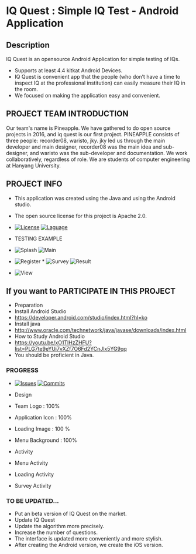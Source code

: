 IQ Quest : Simple IQ Test - Android Application 
===============================================================

## Description

IQ Quest is an opensource Android Application for simple testing of IQs.

* Supports at least 4.4 kitkat Android Devices.
* IQ Quest is convenient app that the people (who don’t have a time to inspect IQ at the professional institution)
  can easily measure their IQ in the room.
* We focused on making the application easy and convenient. 
 
## PROJECT TEAM INTRODUCTION

Our team's name is Pineapple.
We have gathered to do open source projects in 2016, and iq quest is our first project.
PINEAPPLE consists of three people: recorder08, waristo, jky.
jky led us through the main developer and main designer,
recorder08 was the main idea and sub-designer,
and waristo was the sub-developer and documentation.
We work collaboratively, regardless of role.
We are students of computer engineering at Hanyang University.

## PROJECT INFO

* This application was created using the Java and using the Android studio.
* The open source license for this project is Apache 2.0.
* [![License](https://img.shields.io/hexpm/l/plug.svg)](http://www.apache.org/licenses/LICENSE-2.0)
[![Laguage](https://img.shields.io/badge/language-JAVA-red.svg)](http://www.oracle.com/technetwork/java/javase/downloads/index.html)

* TESTING EXAMPLE
  
* ![Splash](http://blogfiles.naver.net/MjAxNjEyMjFfMjYg/MDAxNDgyMjY1NzcwMzg5.Ysc9qQJWd1K-Y5FNwwV8zzCEe_X02vUIl2KqS_18RWog.d_0TWW5YLHthGQwHdSldkoCQoI0zHVTH5DtzgiuJLf0g.PNG.yoongh97/splashex.png)
![Main](http://blogfiles.naver.net/MjAxNjEyMjFfMTc1/MDAxNDgyMjY2MjQ2NTA4.rLmnoXrWh9WEhYB9ioUTe7WE-J3PtVJH4wOvJGCL3XMg.MaruRFgdD60xf2kJ5zzZp0g0JY_wM4CL4vGHGGCBR0Qg.PNG.yoongh97/main.png)
* ![Register](http://blogfiles.naver.net/MjAxNjEyMjFfMjky/MDAxNDgyMjY2MjQ3MTUw.XUGh-vzmwr1GZ7JeafAzUDGqRGCUwFDlkgsDtIA-eqMg.nNNm1JYbNICkjeisGdnHTpyRyrVDaf_4PcB7QKT4FSgg.PNG.yoongh97/login.png) * ![Survey](http://blogfiles.naver.net/MjAxNjEyMjFfMjc0/MDAxNDgyMjY2MjQ2Njk5.JcZBPYcjJQTIGlcOw9zhlkiydDdSVzqtCjesNhJC6ngg.bqanN6YEb6nluojqTIBLYjoH4e2gA2O0O5w1fxcae5gg.PNG.yoongh97/surveysample.png) 
![Result](http://blogfiles.naver.net/MjAxNjEyMjFfNDIg/MDAxNDgyMjY2MjQ2NTIz.a6hVTadoZzhkudqdPGR4a-2RIgj0ANZv3GkTQjr5Ne8g.DJVz2RgE6Mk8HNlD0XJQM63MW9CeWfwclds-SFij8iog.PNG.yoongh97/result.png)
* ![View](http://blogfiles.naver.net/MjAxNjEyMjFfNjMg/MDAxNDgyMjY2MjQ2ODgz.i4Khoflt-DOb2Bc8Mo1UqwvbggsVHcGBCiJbFoLUqGYg.RrE0dRrnfMKr3FkFRxtx2C6hi1tL8liQBu2ilfxNa3Ug.PNG.yoongh97/view.png)
## If you want to PARTICIPATE IN THIS PROJECT

* Preparation
 * Install Android Studio 
  * https://developer.android.com/studio/index.html?hl=ko
 * Install java
  * http://www.oracle.com/technetwork/java/javase/downloads/index.html
 * How to Study Android Studio
  * https://youtu.be/xO1TlHzZHFU?list=PLG7te9eYUi7vXZf7O6Fd2YCnJlx5YG9qq
* You should be proficient in Java.

### PROGRESS
 * [![Issues](https://img.shields.io/badge/Issues-30-blue.svg)](https://github.com/JuKyYoon/Pineapple/issues)
 [![Commits](https://img.shields.io/badge/commits-70-blue.svg)](https://github.com/JuKyYoon/Pineapple/commits)


 * Design
  * Team Logo : 100%
  * Application Icon : 100%
  * Loading Image : 100 %
  * Menu Background : 100% 
 * Activity
  * Menu Activity 
  * Loading Activity
  * Survey Activity 
 
### TO BE UPDATED...
  
 * Put an beta version of IQ Quest on the market.
 * Update IQ Quest
  * Update the algorithm more precisely.
  * Increase the number of questions.
  * The interface is updated more conveniently and more stylish.
 * After creating the Android version, we create the iOS version.
